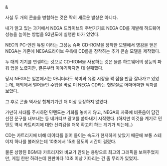 &

사실 두 개의 콘솔을 병합하는 것은 딱히 새로운 발상은 아니다. 

내가 알고 있는 과거에서 NEGA 드라이브의 주변기기로 NEGA CD를 개발해 하드웨어 성능을 높이는 방법을 92년도에 실행한 바가 있었다.

NEC의 PC-엔진 듀얼 이라는 고성능 슈퍼 CD-ROM을 장착한 모델에서 영감을 얻은 NEGA는 기존에 NEGA드라이브 우측에 CD롬을 장착하는 추가 콘솔 모델을 제작했다.

두 대의 기기를 연결하는 것으로 CD-ROM을 사용하는 것은 물론 하드웨어의 성능의 파워 업을 노렸지만, 결론부터 이야기하자면 대 실패했다.

당시 NEGA는 일본에서는 아니더라도 북미와 유럽 시장을 꽉 잡을 만큼 잘나가고 있었는데, 해외에서 벌어들인 수입을 바로 이 NEGA CD라는 헛발질로 어마어마한 적자를 보았다.

그 후로 콘솔 역사상 합체기기란 더 이상 등장하지 않았다.

가만히 사태를 주시하던 민텐도는 기회를 놓치지 않고, NEGA의 자폭에 비웃음이 담긴 선전 문구를 내보내는 등 네거티브 광고를 쏟아내기 시작했다. (하지만 이것을 계기로 민텐도 역시 카트리지에 대한 신뢰감을 더욱 확고히 하는 계기가 되는데..)

CD는 카트리지에 비해 데이터를 읽어 들이는 속도가 현저하게 낮았기 때문에 보통 스테이지 하나를 불러오는데 10초에서 15초 정도의 시간이 걸렸다.

물론 상향된 BGM과 카트리지와 비교가 안되는 용량으로 최고의 그래픽을 보여주었지만, 게임 한판 하려는데 한판마다 10초 이상 기다리는 건 좀 무리가 있었지..